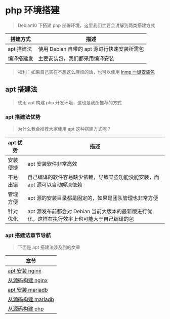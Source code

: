 # php 环境搭建

> Debian10 下搭建 php 部署环境，这里我们主要会讲解到两类搭建方式

| 搭建方式   | 描述                                        |
| ---------- | ------------------------------------------- |
| apt 搭建法 | 使用 Debian 自带的 apt 源进行快速安装所需包 |
| 编译搭建发 | 主要安装包，我们都采用编译安装              |

> 福利：如果自己实在不想这么麻烦的话，也可以使用 [lnmp 一键安装包](https://lnmp.org)

## apt 搭建法

> 使用 apt 构建 php 开发环境，这也是我所推荐的方式

### apt 搭建法优势

> 为什么我会推荐大家使用 apt 这种搭建方式呢？

| apt 优势 | 描述                                                                                         |
| -------- | -------------------------------------------------------------------------------------------- |
| 安装便捷 | apt 安装软件非常高效                                                                         |
| 不易出错 | 自己编译的软件容易缺少依赖，导致某些功能没能安装，而 apt 源可以自动解决依赖                  |
| 管理方便 | apt 源的安装目录都是固定的，如果是团队管理也非常方便                                         |
| 针对优化 | apt 源发布前都会对 Debian 当前大版本的最新版进行优化，这样在执行效率上也可能大于自己编译的包 |

### apt 搭建法章节导航

> 下面是 apt 搭建法涉及到的文章

| 章节                                              |
| ------------------------------------------------- |
| [apt 安装 nginx](./lnmp/apt安装Nginx.md)          |
| [从源码构建 nginx](./lnmp/从源代构建Nginx.md)     |
| [apt 安装 mariadb](./lnmp/apt安装MariaDB.md)      |
| [从源码构建 mariadb](./lnmp/从远吗构建MariaDB.md) |
| [从源码构建 php](./lnmp/从源码构建PHP.md)         |
